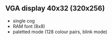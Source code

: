 VGA display 40x32 (320x256)
-----------------
 - single cog
 - RAM font (8x8)
 - paletted mode (128 colour pairs, blink mode)

